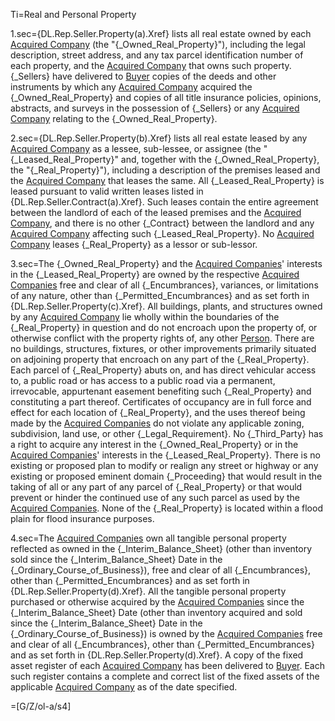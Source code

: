 Ti=Real and Personal Property

1.sec={DL.Rep.Seller.Property(a).Xref} lists all real estate owned by each <a href="#SPA.Def.Acquired_Companies.Def" class="definedterm">Acquired Company</a> (the "{_Owned_Real_Property}"), including the legal description, street address, and any tax parcel identification number of each property, and the <a href="#SPA.Def.Acquired_Companies.Def" class="definedterm">Acquired Company</a> that owns such property.  {_Sellers} have delivered to <a href="#SPA.Def.Buyer.Def" class="definedterm">Buyer</a> copies of the deeds and other instruments by which any <a href="#SPA.Def.Acquired_Companies.Def" class="definedterm">Acquired Company</a> acquired the {_Owned_Real_Property} and copies of all title insurance policies, opinions, abstracts, and surveys in the possession of {_Sellers} or any <a href="#SPA.Def.Acquired_Companies.Def" class="definedterm">Acquired Company</a> relating to the {_Owned_Real_Property}.

2.sec={DL.Rep.Seller.Property(b).Xref} lists all real estate leased by any <a href="#SPA.Def.Acquired_Companies.Def" class="definedterm">Acquired Company</a> as a lessee, sub-lessee, or assignee (the "{_Leased_Real_Property}" and, together with the {_Owned_Real_Property}, the "{_Real_Property}"), including a description of the premises leased and the <a href="#SPA.Def.Acquired_Companies.Def" class="definedterm">Acquired Company</a> that leases the same.  All {_Leased_Real_Property} is leased pursuant to valid written leases listed in {DL.Rep.Seller.Contract(a).Xref}.  Such leases contain the entire agreement between the landlord of each of the leased premises and the <a href="#SPA.Def.Acquired_Companies.Def" class="definedterm">Acquired Company</a>, and there is no other {_Contract} between the landlord and any <a href="#SPA.Def.Acquired_Companies.Def" class="definedterm">Acquired Company</a> affecting such {_Leased_Real_Property}.  No <a href="#SPA.Def.Acquired_Companies.Def" class="definedterm">Acquired Company</a> leases {_Real_Property} as a lessor or sub-lessor.

3.sec=The {_Owned_Real_Property} and the <a href="#SPA.Def.Acquired_Companies.Def" class="definedterm">Acquired Companies</a>' interests in the {_Leased_Real_Property} are owned by the respective <a href="#SPA.Def.Acquired_Companies.Def" class="definedterm">Acquired Companies</a> free and clear of all {_Encumbrances}, variances, or limitations of any nature, other than  {_Permitted_Encumbrances} and as set forth in {DL.Rep.Seller.Property(c).Xref}.  All buildings, plants, and structures owned by any <a href="#SPA.Def.Acquired_Companies.Def" class="definedterm">Acquired Company</a> lie wholly within the boundaries of the {_Real_Property} in question and do not encroach upon the property of, or otherwise conflict with the property rights of, any other <a href="#SPA.Def.Person.Def" class="definedterm">Person</a>.  There are no buildings, structures, fixtures, or other improvements primarily situated on adjoining property that encroach on any part of the {_Real_Property}.  Each parcel of {_Real_Property} abuts on, and has direct vehicular access to, a public road or has access to a public road via a permanent, irrevocable, appurtenant easement benefiting such {_Real_Property} and constituting a part thereof.  Certificates of occupancy are in full force and effect for each location of {_Real_Property}, and the uses thereof being made by the <a href="#SPA.Def.Acquired_Companies.Def" class="definedterm">Acquired Companies</a> do not violate any applicable zoning, subdivision, land use, or other {_Legal_Requirement}.  No {_Third_Party} has a right to acquire any interest in the {_Owned_Real_Property} or in the <a href="#SPA.Def.Acquired_Companies.Def" class="definedterm">Acquired Companies</a>' interests in the {_Leased_Real_Property}.  There is no existing or proposed plan to modify or realign any street or highway or any existing or proposed eminent domain {_Proceeding} that would result in the taking of all or any part of any parcel of {_Real_Property} or that would prevent or hinder the continued use of any such parcel as used by the <a href="#SPA.Def.Acquired_Companies.Def" class="definedterm">Acquired Companies</a>.  None of the {_Real_Property} is located within a flood plain for flood insurance purposes.

4.sec=The <a href="#SPA.Def.Acquired_Companies.Def" class="definedterm">Acquired Companies</a> own all tangible personal property reflected as owned in the {_Interim_Balance_Sheet} (other than inventory sold since the {_Interim_Balance_Sheet} Date in the {_Ordinary_Course_of_Business}), free and clear of all {_Encumbrances}, other than  {_Permitted_Encumbrances} and as set forth in {DL.Rep.Seller.Property(d).Xref}.  All the tangible personal property purchased or otherwise acquired by the <a href="#SPA.Def.Acquired_Companies.Def" class="definedterm">Acquired Companies</a> since the {_Interim_Balance_Sheet} Date (other than inventory acquired and sold since the {_Interim_Balance_Sheet} Date in the {_Ordinary_Course_of_Business}) is owned by the <a href="#SPA.Def.Acquired_Companies.Def" class="definedterm">Acquired Companies</a> free and clear of all {_Encumbrances}, other than  {_Permitted_Encumbrances} and as set forth in  {DL.Rep.Seller.Property(d).Xref}.  A copy of the fixed asset register of each <a href="#SPA.Def.Acquired_Companies.Def" class="definedterm">Acquired Company</a> has been delivered to <a href="#SPA.Def.Buyer.Def" class="definedterm">Buyer</a>.  Each such register contains a complete and correct list of the fixed assets of the applicable <a href="#SPA.Def.Acquired_Companies.Def" class="definedterm">Acquired Company</a> as of the date specified.

=[G/Z/ol-a/s4]
